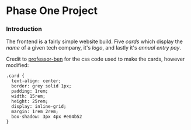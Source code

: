 # Phase One Project

### Introduction

The frontend is a fairly simple website build. Five *cards* which display the *name* of a given tech company, it's *logo*, and lastly it's *annual entry pay*. 

Credit to [professor-ben](https://github.com/professor-ben) for the css code used to make the cards, however modified:
```
.card {
  text-align: center;
  border: grey solid 1px;
  padding: 1rem;
  width: 15rem;
  height: 25rem;
  display: inline-grid;
  margin: 1rem 2rem;
  box-shadow: 3px 4px #e04b52
}
```